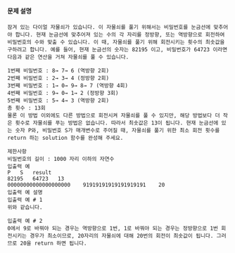 #### 문제 설명
    잠겨 있는 다이얼 자물쇠가 있습니다. 이 자물쇠를 풀기 위해서는 비밀번호를 눈금선에 맞추어야 합니다. 현재 눈금선에 맞추어져 있는 수의 각 자리를 정방향, 또는 역방향으로 회전하여 비밀번호의 수와 맞출 수 있습니다. 이 때, 자물쇠를 풀기 위해 회전시키는 횟수의 최솟값을 구하려고 합니다. 예를 들어, 현재 눈금선의 숫자는 82195 이고, 비밀번호가 64723 이라면 다음과 같은 연산을 거쳐 자물쇠를 풀 수 있습니다.
    
    1번째 비밀번호 : 8→ 7→ 6 (역방향 2회)
    2번째 비밀번호 : 2→ 3→ 4 (정방향 2회)
    3번째 비밀번호 : 1→ 0→ 9→ 8→ 7 (역방향 4회)
    4번째 비밀번호 : 9→ 0→ 1→ 2 (정방향 3회)
    5번째 비밀번호 : 5→ 4→ 3 (역방향 2회)
    총 횟수 : 13회
    물론 이 방법 이외에도 다른 방법으로 회전시켜 자물쇠를 풀 수 있지만, 해당 방법보다 더 작은 횟수로 자물쇠를 푸는 방법은 없습니다. 따라서 최솟값은 13이 됩니다. 현재 눈금선에 있는 숫자 P와, 비밀번호 S가 매개변수로 주어질 때, 자물쇠를 풀기 위한 최소 회전 횟수를 return 하는 solution 함수를 완성해 주세요.
    
    제한사항
    비밀번호의 길이 : 1000 자리 이하의 자연수
    입출력 예
    P	S	result
    82195	64723	13
    00000000000000000000	91919191919191919191	20
    입출력 예 설명
    입출력 예 # 1
    위와 같습니다.
    
    입출력 예 # 2
    0에서 9로 바꿔야 되는 경우는 역방향으로 1번, 1로 바꿔야 되는 경우는 정방향으로 1번 회전시키는 경우가 최소이므로, 20자리의 자물쇠에 대해 20번의 회전이 최솟값이 됩니다. 그러므로 20을 return 하면 됩니다.